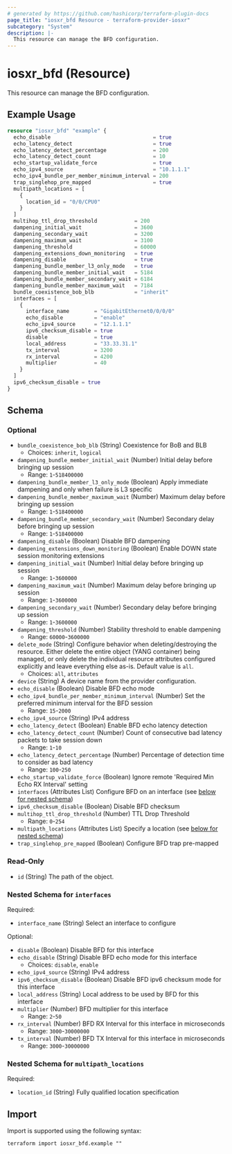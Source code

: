```yaml
---
# generated by https://github.com/hashicorp/terraform-plugin-docs
page_title: "iosxr_bfd Resource - terraform-provider-iosxr"
subcategory: "System"
description: |-
  This resource can manage the BFD configuration.
---
```


# iosxr_bfd (Resource)

This resource can manage the BFD configuration.

## Example Usage

```terraform
resource "iosxr_bfd" "example" {
  echo_disable                                 = true
  echo_latency_detect                          = true
  echo_latency_detect_percentage               = 200
  echo_latency_detect_count                    = 10
  echo_startup_validate_force                  = true
  echo_ipv4_source                             = "10.1.1.1"
  echo_ipv4_bundle_per_member_minimum_interval = 200
  trap_singlehop_pre_mapped                    = true
  multipath_locations = [
    {
      location_id = "0/0/CPU0"
    }
  ]
  multihop_ttl_drop_threshold            = 200
  dampening_initial_wait                 = 3600
  dampening_secondary_wait               = 3200
  dampening_maximum_wait                 = 3100
  dampening_threshold                    = 60000
  dampening_extensions_down_monitoring   = true
  dampening_disable                      = true
  dampening_bundle_member_l3_only_mode   = true
  dampening_bundle_member_initial_wait   = 5184
  dampening_bundle_member_secondary_wait = 6184
  dampening_bundle_member_maximum_wait   = 7184
  bundle_coexistence_bob_blb             = "inherit"
  interfaces = [
    {
      interface_name        = "GigabitEthernet0/0/0/0"
      echo_disable          = "enable"
      echo_ipv4_source      = "12.1.1.1"
      ipv6_checksum_disable = true
      disable               = true
      local_address         = "33.33.31.1"
      tx_interval           = 3200
      rx_interval           = 4200
      multiplier            = 40
    }
  ]
  ipv6_checksum_disable = true
}
```

<!-- schema generated by tfplugindocs -->
## Schema

### Optional

- `bundle_coexistence_bob_blb` (String) Coexistence for BoB and BLB
  - Choices: `inherit`, `logical`
- `dampening_bundle_member_initial_wait` (Number) Initial delay before bringing up session
  - Range: `1`-`518400000`
- `dampening_bundle_member_l3_only_mode` (Boolean) Apply immediate dampening and only when failure is L3 specific
- `dampening_bundle_member_maximum_wait` (Number) Maximum delay before bringing up session
  - Range: `1`-`518400000`
- `dampening_bundle_member_secondary_wait` (Number) Secondary delay before bringing up session
  - Range: `1`-`518400000`
- `dampening_disable` (Boolean) Disable BFD dampening
- `dampening_extensions_down_monitoring` (Boolean) Enable DOWN state session monitoring extensions
- `dampening_initial_wait` (Number) Initial delay before bringing up session
  - Range: `1`-`3600000`
- `dampening_maximum_wait` (Number) Maximum delay before bringing up session
  - Range: `1`-`3600000`
- `dampening_secondary_wait` (Number) Secondary delay before bringing up session
  - Range: `1`-`3600000`
- `dampening_threshold` (Number) Stability threshold to enable dampening
  - Range: `60000`-`3600000`
- `delete_mode` (String) Configure behavior when deleting/destroying the resource. Either delete the entire object (YANG container) being managed, or only delete the individual resource attributes configured explicitly and leave everything else as-is. Default value is `all`.
  - Choices: `all`, `attributes`
- `device` (String) A device name from the provider configuration.
- `echo_disable` (Boolean) Disable BFD echo mode
- `echo_ipv4_bundle_per_member_minimum_interval` (Number) Set the preferred minimum interval for the BFD session
  - Range: `15`-`2000`
- `echo_ipv4_source` (String) IPv4 address
- `echo_latency_detect` (Boolean) Enable BFD echo latency detection
- `echo_latency_detect_count` (Number) Count of consecutive bad latency packets to take session down
  - Range: `1`-`10`
- `echo_latency_detect_percentage` (Number) Percentage of detection time to consider as bad latency
  - Range: `100`-`250`
- `echo_startup_validate_force` (Boolean) Ignore remote 'Required Min Echo RX Interval' setting
- `interfaces` (Attributes List) Configure BFD on an interface (see [below for nested schema](#nestedatt--interfaces))
- `ipv6_checksum_disable` (Boolean) Disable BFD checksum
- `multihop_ttl_drop_threshold` (Number) TTL Drop Threshold
  - Range: `0`-`254`
- `multipath_locations` (Attributes List) Specify a location (see [below for nested schema](#nestedatt--multipath_locations))
- `trap_singlehop_pre_mapped` (Boolean) Configure BFD trap pre-mapped

### Read-Only

- `id` (String) The path of the object.

<a id="nestedatt--interfaces"></a>
### Nested Schema for `interfaces`

Required:

- `interface_name` (String) Select an interface to configure

Optional:

- `disable` (Boolean) Disable BFD for this interface
- `echo_disable` (String) Disable BFD echo mode for this interface
  - Choices: `disable`, `enable`
- `echo_ipv4_source` (String) IPv4 address
- `ipv6_checksum_disable` (Boolean) Disable BFD ipv6 checksum mode for this interface
- `local_address` (String) Local address to be used by BFD for this interface
- `multiplier` (Number) BFD multiplier for this interface
  - Range: `2`-`50`
- `rx_interval` (Number) BFD RX Interval for this interface in microseconds
  - Range: `3000`-`30000000`
- `tx_interval` (Number) BFD TX Interval for this interface in microseconds
  - Range: `3000`-`30000000`


<a id="nestedatt--multipath_locations"></a>
### Nested Schema for `multipath_locations`

Required:

- `location_id` (String) Fully qualified location specification

## Import

Import is supported using the following syntax:

```shell
terraform import iosxr_bfd.example ""
```
